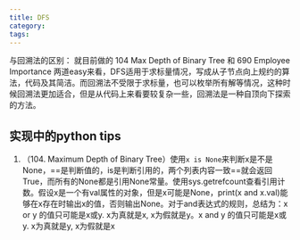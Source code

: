 ```yaml
---
title: DFS
category:
tags:
---
```



与回溯法的区别：
就目前做的 104 Max Depth of Binary Tree 和 690 Employee Importance 两道easy来看，DFS适用于求标量情况，写成从子节点向上规约的算法，代码及其简洁。而回溯法不受限于求标量，也可以枚举所有解等情况，这种时候回溯法更加适合，但是从代码上来看要较复杂一些，回溯法是一种自顶向下探索的方法。


## 实现中的python tips
1. （104. Maximum Depth of Binary Tree）使用`x is None`来判断x是不是None，==是判断值的，is是判断引用的，两个列表内容一致==就会返回True，而所有的None都是引用None常量。使用sys.getrefcount查看引用计数。假设x是一个有val属性的对象，但是x可能是None，print(x and x.val)能够在x存在时输出x的值，否则输出None。对于and表达式的规则，总结为：x or y 的值只可能是x或y.  x为真就是x, x为假就是y。x and y 的值只可能是x或y.  x为真就是y, x为假就是x

